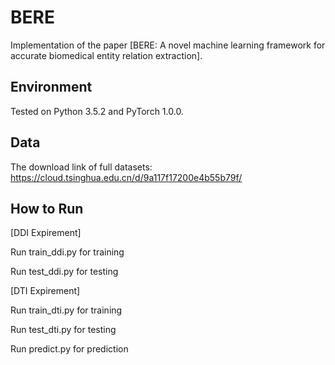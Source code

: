 # BERE
Implementation of the paper [BERE: A novel machine learning framework for accurate biomedical entity relation extraction].

## Environment
Tested on Python 3.5.2 and PyTorch 1.0.0.

## Data
The download link of full datasets:
https://cloud.tsinghua.edu.cn/d/9a117f17200e4b55b79f/


## How to Run
[DDI Expirement]

Run train_ddi.py for training

Run test_ddi.py for testing




[DTI Expirement]

Run train_dti.py for training

Run test_dti.py for testing

Run predict.py for prediction
